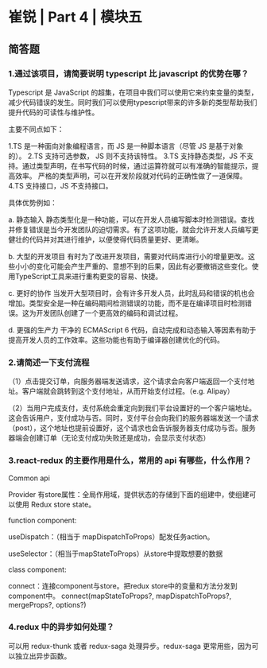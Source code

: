 # 崔锐 | Part 4 | 模块五

## 简答题

### 1.通过该项目，请简要说明 typescript 比 javascript 的优势在哪？

Typescript 是 JavaScript 的超集，在项目中我们可以使用它来约束变量的类型，减少代码错误的发生。同时我们可以使用typescript带来的许多新的类型帮助我们提升代码的可读性与维护性。

主要不同点如下：

1.TS 是一种面向对象编程语言，而 JS 是一种脚本语言（尽管 JS 是基于对象的）。
2.TS 支持可选参数， JS 则不支持该特性。
3.TS 支持静态类型，JS 不支持。通过类型声明，在书写代码的时候，通过运算符就可以有准确的智能提示，提高效率。 严格的类型声明，可以在开发阶段就对代码的正确性做了一道保障。
4.TS 支持接口，JS 不支持接口。

具体优势例如：

a. 静态输入 静态类型化是一种功能，可以在开发人员编写脚本时检测错误。查找并修复错误是当今开发团队的迫切需求。有了这项功能，就会允许开发人员编写更健壮的代码并对其进行维护，以便使得代码质量更好、更清晰。

b. 大型的开发项目 有时为了改进开发项目，需要对代码库进行小的增量更改。这些小小的变化可能会产生严重的、意想不到的后果，因此有必要撤销这些变化。使用TypeScript工具来进行重构更变的容易、快捷。

c. 更好的协作 当发开大型项目时，会有许多开发人员，此时乱码和错误的机也会增加。类型安全是一种在编码期间检测错误的功能，而不是在编译项目时检测错误。这为开发团队创建了一个更高效的编码和调试过程。

d. 更强的生产力 干净的 ECMAScript 6 代码，自动完成和动态输入等因素有助于提高开发人员的工作效率。这些功能也有助于编译器创建优化的代码。


### 2.请简述一下支付流程

（1）点击提交订单，向服务器端发送请求，这个请求会向客户端返回一个支付地址。客户端就会跳转到这个支付地址，从而开始支付过程。（e.g. Alipay）

（2）当用户完成支付，支付系统会重定向到我们平台设置好的一个客户端地址。这会告诉用户，支付成功与否。同时，支付平台会向我们的服务器端发送一个请求（post），这个地址也提前设置好，这个请求也会告诉服务器支付成功与否。服务器端会创建订单（无论支付成功失败还是成功，会显示支付状态）

### 3.react-redux 的主要作用是什么，常用的 api 有哪些，什么作用？

Common api

Provider 有store属性：全局作用域，提供状态的存储到下面的组建中，使组建可以使用 Redux store state。

function component:

useDispatch：（相当于 mapDispatchToProps）配发任务action。

useSelector：（相当于mapStateToProps）从store中提取想要的数据

class component:

connect：连接component与store。把redux store中的变量和方法分发到component中。 connect(mapStateToProps?, mapDispatchToProps?, mergeProps?, options?)



### 4.redux 中的异步如何处理？

可以用 redux-thunk 或者 redux-saga 处理异步。redux-saga 更常用些，因为可以独立出异步函数。